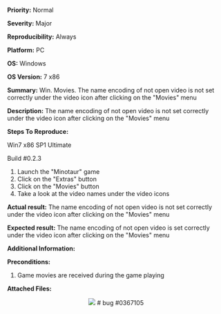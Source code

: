**Priority:** Normal

**Severity:** Major

**Reproducibility:** Always

**Platform:** PC

**OS:** Windows

**OS Version:** 7 x86

**Summary:** Win. Movies. The name encoding of not open video is not set correctly under the video icon after clicking on the "Movies" menu

**Description:** The name encoding of not open video is not set correctly under the video icon after clicking on the "Movies" menu

**Steps To Reproduce:**

Win7 x86 SP1 Ultimate

Build #0.2.3

1. Launch the "Minotaur" game
2. Click on the "Extras" button
3. Click on the "Movies" button
4. Take a look at the video names under the video icons

**Actual result:** The name encoding of not open video is not set correctly under the video icon after clicking on the "Movies" menu

**Expected result:** The name encoding of not open video is set correctly under the video icon after clicking on the "Movies" menu

**Additional Information:**

**Preconditions:**
1. Game movies are received during the game playing

**Attached Files:**

<p align="center">
  <img src="https://image.ibb.co/eCjSS7/2018_02_01_12_20_50bug3.jpg">
  # bug #0367105
  </p>

